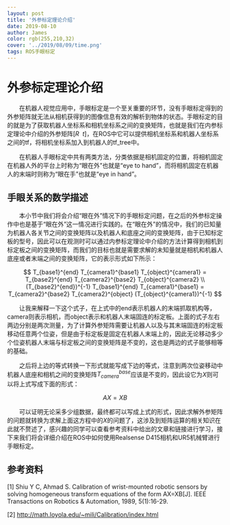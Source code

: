 ```yaml
---
layout: post
title: '外参标定理论介绍'
date: 2019-08-10
author: James
color: rgb(255,210,32)
cover: '../2019/08/09/time.png'
tags: ROS手眼标定
---
```


# 外参标定理论介绍

&#8195;&#8195;在机器人视觉应用中，手眼标定是一个至关重要的环节，没有手眼标定得到的外参矩阵就无法从相机获得到的图像信息有效的解析到物体的状态。手眼标定的目的就是为了获取机器人坐标系和相机坐标系之间的变换矩阵，也就是我们在内参标定理论中介绍的外参矩阵$[R \ \ t]$，在ROS中它可以提供相机坐标系和机器人坐标系之间的tf，将相机坐标系加入到机器人的tf_tree中。

&#8195;&#8195;在机器人手眼标定中共有两类方法，分类依据是相机固定的位置，将相机固定在机器人外的平台上时称为“眼在外”也就是“eye to hand”，而将相机固定在机器人的末端时则称为“眼在手”也就是“eye in hand”。



## 手眼关系的数学描述

&#8195;&#8195;本小节中我们将会介绍“眼在外”情况下的手眼标定问题，在之后的外参标定操作中也是基于“眼在外”这一情况进行实践的。在“眼在外”的情况中，我们的已知量为机器人各关节之间的变换矩阵以及机器人和底座之间的变换矩阵，由于已知标定板的型号，因此可以在观测时可以通过内参标定理论中介绍的方法计算得到相机到标定板之间的变换矩阵，而我们的目标也就是需要求解的未知量就是相机和机器人底座或者末端之间的变换矩阵，它的表示形式如下所示：


$$
T_{base1}^{end} T_{camera1}^{base1} T_{object}^{camera1} = T_{base2}^{end} T_{camera2}^{base2} T_{object}^{camera2} \\
(T_{base2}^{end})^{-1} T_{base1}^{end} T_{camera1}^{base1} = 
T_{camera2}^{base2} T_{camera2}^{object} (T_{object}^{camera1})^{-1}
$$


&#8195;&#8195;让我来解释一下这个式子，在上式中的end表示机器人的末端抓取机构等，camera则表示相机，而object表示和机器人末端固连的标定板。上面的式子左右两边分别是两次测量，为了计算外参矩阵需要让机器人以及与其末端固连的标定板移动任意两个位姿，但是由于标定板是固定在机器人末端上的，因此无论移动多少个位姿机器人末端与标定板之间的变换矩阵是不变的，这也是两边的式子能够相等的基础。

&#8195;&#8195;之后将上边的等式转换一下形式就能写成下边的等式，注意到两次位姿移动中机器人底座和相机之间的变换矩阵$T_{camera}^{base}$应该是不变的，因此设它为$X$则可以将上式写成下面的形式：


$$
AX=XB
$$


&#8195;&#8195;可以证明无论采多少组数据，最终都可以写成上式的形式，因此求解外参矩阵的问题就转换为求解上面这方程中的$X$的问题了，这涉及到矩阵运算的相关知识在此就不赘述了，感兴趣的同学可以查看参考资料中给出的文章和链接进行学习，接下来我们将会详细介绍在ROS中如何使用Realsense D415相机和UR5机械臂进行手眼标定。



## 参考资料

[1] Shiu Y C, Ahmad S. Calibration of wrist-mounted robotic sensors by solving homogeneous transform equations of the form AX=XB[J]. IEEE Transactions on Robotics & Automation, 1989, 5(1):16-29.

[2] http://math.loyola.edu/~mili/Calibration/index.html
